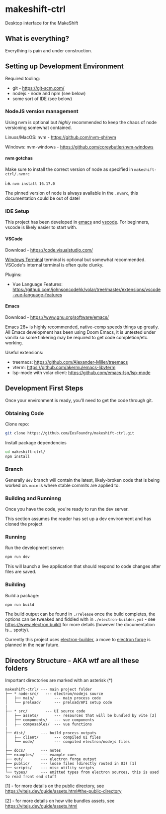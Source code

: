 # makeshift-ctrl

Desktop interface for the MakeShift

## What is everything?

Everything is pain and under construction.

## Setting up Development Environment

Required tooling:

- git - <https://git-scm.com/>
- nodejs - node and npm (see below)
- some sort of IDE (see below)

### NodeJS version management

Using nvm is optional but *highly* recommended to keep the chaos of node versioning somewhat contained.

Linuxs/MacOS: nvm - <https://github.com/nvm-sh/nvm>

Windows: nvm-windows - <https://github.com/coreybutler/nvm-windows>

#### nvm gotchas

Make sure to install the correct version of node as specified in `makeshift-ctrl/.nvmrc`

i.e. `nvm install 16.17.0`

The pinned version of node is always available in the `.nvmrc`, this documentation could be out of date!

### IDE Setup

This project has been developed in [emacs](https://www.gnu.org/software/emacs/) and [vscode](https://code.visualstudio.com/). For beginners, vscode is likely easier to start with.

#### VSCode

Download - <https://code.visualstudio.com/>

[Windows Terminal](https://learn.microsoft.com/en-us/windows/terminal/install) terminal is optional but somewhat recommended. VSCode's internal terminal is often quite clunky.

Plugins:

- Vue Language Features: <https://github.com/johnsoncodehk/volar/tree/master/extensions/vscode-vue-language-features>

#### Emacs

Download - <https://www.gnu.org/software/emacs/>

Emacs 28+ is highly recommended, native-comp speeds things up greatly. All Emacs development has been using Doom Emacs, it is untested under vanilla so some tinkering may be required to get code completion/etc. working.

Useful extensions:

- treemacs: <https://github.com/Alexander-Miller/treemacs>
- vterm: <https://github.com/akermu/emacs-libvterm>
- lsp-mode with volar client: <https://github.com/emacs-lsp/lsp-mode>

## Development First Steps

Once your environment is ready, you'll need to get the code through git.

### Obtaining Code

Clone repo:

```bash
git clone https://github.com/EosFoundry/makeshift-ctrl.git
```

Install package dependencies

```bash
cd makeshift-ctrl/
npm install
```

### Branch

Generally `dev` branch will contain the latest, likely-broken code that is being worked on. `main` is where stable commits are applied to.

### Building and Runninng

Once you have the code, you're ready to run the dev server.

This section assumes the reader has set up a dev environment and has cloned the project

### Running

Run the development server:

```bash
npm run dev
```

This will launch a live application that should respond to code changes after files are saved.

### Building

Build a package:

```bash
npm run build
```

The build output can be found in `./release` once the build completes, the options can be tweaked and fiddled with in `./electron-builder.yml` - see <https://www.electron.build/> for more details (however the documentation is... spotty).

Currently this project uses [electron-builder](https://www.electron.build/), a move to [electron forge](https://www.electronforge.io/) is planned in the near future.

## Directory Structure - AKA wtf are all these folders

Important directories are marked with an asterisk (\*)

```tree
makeshift-ctrl/ --- main project folder
├── * node-src/   --- electron/nodejs source
│   ├── main/         --- main process code
│   └── preload/      --- preload/API setup code
|
├── * src/        --- UI source code
│   ├── assets/       --- resources that will be bundled by vite [2]
│   ├── components/   --- vue components
│   ├── composables/  --- vue functions
|
├── dist/       --- build process outputs
│   ├── client/       --- compiled UI files
│   └── node/         --- compiled electron/nodejs files
|
├── docs/       --- notes
├── examples/   --- example cues
├── out/        --- electron forge output
├── public/     --- loose files (directly routed in UI) [1]
├── scripts/    --- misc utility scripts
└── types/      --- emitted types from electron sources, this is used to read front end stuff
```

[1] - for more details on the public directory, see <https://vitejs.dev/guide/assets.html#the-public-directory>

[2] - for more details on how vite bundles assets, see <https://vitejs.dev/guide/assets.html>
